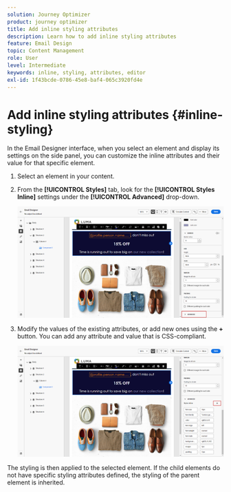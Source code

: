 ```yaml
---
solution: Journey Optimizer
product: journey optimizer
title: Add inline styling attributes
description: Learn how to add inline styling attributes
feature: Email Design
topic: Content Management
role: User
level: Intermediate
keywords: inline, styling, attributes, editor
exl-id: 1f43bcde-0786-45e8-baf4-065c3920fd4e
---
```

# Add inline styling attributes {#inline-styling}

In the Email Designer interface, when you select an element and display its settings on the side panel, you can customize the inline attributes and their value for that specific element.

1. Select an element in your content.

1. From the **[!UICONTROL Styles]** tab, look for the **[!UICONTROL Styles Inline]** settings under the **[!UICONTROL Advanced]** drop-down.

   ![](assets/styles_1.png)

1. Modify the values of the existing attributes, or add new ones using the **+** button. You can add any attribute and value that is CSS-compliant.

   ![](assets/styles_2.png)

The styling is then applied to the selected element. If the child elements do not have specific styling attributes defined, the styling of the parent element is inherited.
